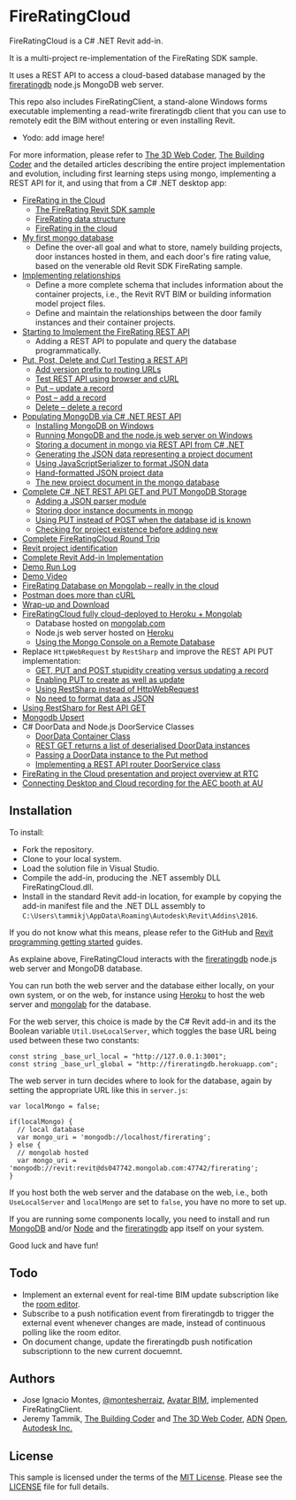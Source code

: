 # FireRatingCloud

FireRatingCloud is a C# .NET Revit add-in.

It is a multi-project re-implementation of the FireRating SDK sample.

It uses a REST API to access a cloud-based database managed by the
[fireratingdb](https://github.com/jeremytammik/firerating) node.js MongoDB web server.

This repo also includes FireRatingClient, a stand-alone Windows forms executable implementing a read-write
fireratingdb client that you can use to remotely edit the BIM without entering or even installing Revit.

- Yodo: add image here!

For more information, please refer to
[The 3D Web Coder](http://the3dwebcoder.typepad.com),
[The Building Coder](http://thebuildingcoder.typepad.com) and
the detailed articles describing the entire project implementation and evolution, including first learning steps using mongo, implementing a REST API for it, and using that from a C# .NET desktop app:

- [FireRating in the Cloud](http://thebuildingcoder.typepad.com/blog/2015/07/firerating-and-the-revit-python-shell-in-the-cloud-as-web-servers.html)
  - [The FireRating Revit SDK sample](http://thebuildingcoder.typepad.com/blog/2015/07/firerating-and-the-revit-python-shell-in-the-cloud-as-web-servers.html#2)
  - [FireRating data structure](http://thebuildingcoder.typepad.com/blog/2015/07/firerating-and-the-revit-python-shell-in-the-cloud-as-web-servers.html#3)
  - [FireRating in the cloud](http://thebuildingcoder.typepad.com/blog/2015/07/firerating-and-the-revit-python-shell-in-the-cloud-as-web-servers.html#4)
- [My first mongo database](http://the3dwebcoder.typepad.com/blog/2015/06/my-first-mongo-database.html)
  - Define the over-all goal and what to store, namely building projects, door instances hosted in them, and each door's fire rating value, based on the venerable old Revit SDK FireRating sample.
- [Implementing relationships](http://the3dwebcoder.typepad.com/blog/2015/07/implementing-mongo-database-relationships.html)
  - Define a more complete schema that includes information about the container projects, i.e., the Revit RVT BIM or building information model project files.
  - Define and maintain the relationships between the door family instances and their container projects.
- [Starting to Implement the FireRating REST API](http://the3dwebcoder.typepad.com/blog/2015/07/starting-to-implement-the-firerating-rest-api.html)
  - Adding a REST API to populate and query the database programmatically.
- [Put, Post, Delete and Curl Testing a REST API](http://the3dwebcoder.typepad.com/blog/2015/07/put-post-delete-and-curl-testing-the-firerating-rest-api.html)
  - [Add version prefix to routing URLs](http://the3dwebcoder.typepad.com/blog/2015/07/put-post-delete-and-curl-testing-the-firerating-rest-api.html#2)
  - [Test REST API using browser and cURL](http://the3dwebcoder.typepad.com/blog/2015/07/put-post-delete-and-curl-testing-the-firerating-rest-api.html#3)
  - [Put – update a record](http://the3dwebcoder.typepad.com/blog/2015/07/put-post-delete-and-curl-testing-the-firerating-rest-api.html#4)
  - [Post – add a record](http://the3dwebcoder.typepad.com/blog/2015/07/put-post-delete-and-curl-testing-the-firerating-rest-api.html#5)
  - [Delete – delete a record](http://the3dwebcoder.typepad.com/blog/2015/07/put-post-delete-and-curl-testing-the-firerating-rest-api.html#6)
- [Populating MongoDB via C# .NET REST API](http://the3dwebcoder.typepad.com/blog/2015/07/adding-a-mongodb-document-from-c-net-via-rest-api.html)
  - [Installing MongoDB on Windows](http://the3dwebcoder.typepad.com/blog/2015/07/adding-a-mongodb-document-from-c-net-via-rest-api.html#2)
  - [Running MongoDB and the node.js web server on Windows](http://the3dwebcoder.typepad.com/blog/2015/07/adding-a-mongodb-document-from-c-net-via-rest-api.html#3)
  - [Storing a document in mongo via REST API from C# .NET](http://the3dwebcoder.typepad.com/blog/2015/07/adding-a-mongodb-document-from-c-net-via-rest-api.html#4)
  - [Generating the JSON data representing a project document](http://the3dwebcoder.typepad.com/blog/2015/07/adding-a-mongodb-document-from-c-net-via-rest-api.html#5)
  - [Using JavaScriptSerializer to format JSON data](http://the3dwebcoder.typepad.com/blog/2015/07/adding-a-mongodb-document-from-c-net-via-rest-api.html#6)
  - [Hand-formatted JSON project data](http://the3dwebcoder.typepad.com/blog/2015/07/adding-a-mongodb-document-from-c-net-via-rest-api.html#7)
  - [The new project document in the mongo database](http://the3dwebcoder.typepad.com/blog/2015/07/adding-a-mongodb-document-from-c-net-via-rest-api.html#8)
- [Complete C# .NET REST API GET and PUT MongoDB Storage](http://the3dwebcoder.typepad.com/blog/2015/07/get-and-put-c-net-rest-api-mongodb-storage.html)
  - [Adding a JSON parser module](http://the3dwebcoder.typepad.com/blog/2015/07/get-and-put-c-net-rest-api-mongodb-storage.html#2)
  - [Storing door instance documents in mongo](http://the3dwebcoder.typepad.com/blog/2015/07/get-and-put-c-net-rest-api-mongodb-storage.html#3)
  - [Using PUT instead of POST when the database id is known](http://the3dwebcoder.typepad.com/blog/2015/07/get-and-put-c-net-rest-api-mongodb-storage.html#4)
  - [Checking for project existence before adding new](http://the3dwebcoder.typepad.com/blog/2015/07/get-and-put-c-net-rest-api-mongodb-storage.html#5)
-  [Complete FireRatingCloud Round Trip](http://the3dwebcoder.typepad.com/blog/2015/07/fireratingcloud-round-trip-and-on-mongolab.html)
  - [Revit project identification](http://the3dwebcoder.typepad.com/blog/2015/07/fireratingcloud-round-trip-and-on-mongolab.html#2)
  - [Complete Revit Add-in Implementation](http://the3dwebcoder.typepad.com/blog/2015/07/fireratingcloud-round-trip-and-on-mongolab.html#3)
  - [Demo Run Log](http://the3dwebcoder.typepad.com/blog/2015/07/fireratingcloud-round-trip-and-on-mongolab.html#4)
  - [Demo Video](http://the3dwebcoder.typepad.com/blog/2015/07/fireratingcloud-round-trip-and-on-mongolab.html#5)
  - [FireRating Database on Mongolab &ndash; really in the cloud](http://the3dwebcoder.typepad.com/blog/2015/07/fireratingcloud-round-trip-and-on-mongolab.html#6)
  - [Postman does more than cURL](http://the3dwebcoder.typepad.com/blog/2015/07/fireratingcloud-round-trip-and-on-mongolab.html#7)
  - [Wrap-up and Download](http://the3dwebcoder.typepad.com/blog/2015/07/fireratingcloud-round-trip-and-on-mongolab.html#8)
- [FireRatingCloud fully cloud-deployed to Heroku + Mongolab](http://the3dwebcoder.typepad.com/blog/2015/07/fireratingcloud-fully-deployed-on-heroku-and-mongolab.html)
  - Database hosted on [mongolab.com](https://mongolab.com)
  - Node.js web server hosted on [Heroku](http://heroku.com)
  - [Using the Mongo Console on a Remote Database](http://the3dwebcoder.typepad.com/blog/2015/07/fireratingcloud-fully-deployed-on-heroku-and-mongolab.html#3)
- Replace `HttpWebRequest` by `RestSharp` and improve the REST API PUT implementation:
  - [GET, PUT and POST stupidity creating versus updating a record](http://the3dwebcoder.typepad.com/blog/2015/09/comphound-restsharp-mongoose-put-and-post.html#3)
  - [Enabling PUT to create as well as update](http://the3dwebcoder.typepad.com/blog/2015/09/comphound-restsharp-mongoose-put-and-post.html#4)
  - [Using RestSharp instead of HttpWebRequest](http://the3dwebcoder.typepad.com/blog/2015/09/comphound-restsharp-mongoose-put-and-post.html#5)
  - [No need to format data as JSON](http://the3dwebcoder.typepad.com/blog/2015/09/comphound-restsharp-mongoose-put-and-post.html#6)
- [Using RestSharp for Rest API GET](http://the3dwebcoder.typepad.com/blog/2015/09/using-restsharp-for-rest-api-get.html)
- [Mongodb Upsert](http://the3dwebcoder.typepad.com/blog/2015/09/mongodb-upsert.html)
- C# DoorData and Node.js DoorService Classes
  - [DoorData Container Class](http://the3dwebcoder.typepad.com/blog/2015/09/c-doordata-and-nodejs-doorservice-classes.html#3)
  - [REST GET returns a list of deserialised DoorData instances](http://the3dwebcoder.typepad.com/blog/2015/09/c-doordata-and-nodejs-doorservice-classes.html#4)
  - [Passing a DoorData instance to the Put method](http://the3dwebcoder.typepad.com/blog/2015/09/c-doordata-and-nodejs-doorservice-classes.html#5)
  - [Implementing a REST API router DoorService class](http://the3dwebcoder.typepad.com/blog/2015/09/c-doordata-and-nodejs-doorservice-classes.html#6)
- [FireRating in the Cloud presentation and project overview at RTC](http://thebuildingcoder.typepad.com/blog/2015/11/connecting-desktop-and-cloud-room-editor-update.html#4)
- [Connecting Desktop and Cloud recording for the AEC booth at AU](http://thebuildingcoder.typepad.com/blog/2015/11/connecting-desktop-and-cloud-at-au-and-devdays.html#2)


## Installation

To install:

- Fork the repository.
- Clone to your local system.
- Load the solution file in Visual Studio.
- Compile the add-in, producing the .NET assembly DLL FireRatingCloud.dll.
- Install in the standard Revit add-in location, for example by copying the add-in manifest file and the .NET DLL assembly to `C:\Users\tammikj\AppData\Roaming\Autodesk\Revit\Addins\2016`.

If you do not know what this means, please refer to the GitHub
and [Revit programming getting started](http://thebuildingcoder.typepad.com/blog/about-the-author.html#2) guides.

As explaine above, FireRatingCloud interacts with
the [fireratingdb](https://github.com/jeremytammik/firerating) node.js web server and MongoDB database.

You can run both the web server and the database either locally, on your own system, or on the web, for instance
using [Heroku](http://heroku.com) to host the web server
and [mongolab](https://mongolab.com) for the database.

For the web server, this choice is made by the C# Revit add-in and its the Boolean variable `Util.UseLocalServer`, which toggles the base URL being used between these two constants:

    const string _base_url_local = "http://127.0.0.1:3001";
    const string _base_url_global = "http://fireratingdb.herokuapp.com";

The web server in turn decides where to look for the database, again by setting the appropriate URL like this in `server.js`:

    var localMongo = false;

    if(localMongo) {
      // local database
      var mongo_uri = 'mongodb://localhost/firerating';
    } else {
      // mongolab hosted
      var mongo_uri = 'mongodb://revit:revit@ds047742.mongolab.com:47742/firerating';
    }

If you host both the web server and the database on the web, i.e., both `UseLocalServer` and `localMongo` are set to `false`, you have no more to set up.

If you are running some components locally, you need to install and
run [MongoDB](https://www.mongodb.org)
and/or [Node](https://nodejs.org) and
the [fireratingdb](https://github.com/jeremytammik/firerating) app itself on your system.

Good luck and have fun!


## Todo

- Implement an external event for real-time BIM update subscription like the [room editor](https://github.com/jeremytammik/RoomEditorApp).
- Subscribe to a push notification event from fireratingdb to trigger the external event whenever changes are made, instead of continuous polling like the room editor.
- On document change, update the fireratingdb push notification subscriptionn to the new current docuemnt.

## Authors

- Jose Ignacio Montes,
[@montesherraiz](https://github.com/Montesherraiz),
[Avatar BIM](http://avatarbim.com),
implemented FireRatingClient.
- Jeremy Tammik,
[The Building Coder](http://thebuildingcoder.typepad.com) and
[The 3D Web Coder](http://the3dwebcoder.typepad.com),
[ADN](http://www.autodesk.com/adn)
[Open](http://www.autodesk.com/adnopen),
[Autodesk Inc.](http://www.autodesk.com)


## License

This sample is licensed under the terms of the [MIT License](http://opensource.org/licenses/MIT).
Please see the [LICENSE](LICENSE) file for full details.
